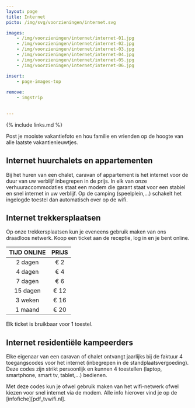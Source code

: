 ```yaml
---
layout: page
title: Internet
picto: /img/svg/voorzieningen/internet.svg

images:
    - /img/voorzieningen/internet/internet-01.jpg
    - /img/voorzieningen/internet/internet-02.jpg
    - /img/voorzieningen/internet/internet-03.jpg
    - /img/voorzieningen/internet/internet-04.jpg
    - /img/voorzieningen/internet/internet-05.jpg
    - /img/voorzieningen/internet/internet-06.jpg

insert:
    - page-images-top
    
remove:
    - imgstrip
    

---
```


{% include links.md %}

Post je mooiste vakantiefoto en hou familie en vrienden op de hoogte van alle laatste vakantienieuwtjes.

## Internet huurchalets en appartementen

Bij het huren van een chalet, caravan of appartement is het internet voor de duur van uw verblijf inbegrepen in de prijs. 
In elk van onze verhuuraccommodaties staat een modem die garant staat voor een stabiel en snel internet in uw verblijf.
Op de camping (speelplein,...) schakelt het ingelogde toestel dan automatisch over op de wifi.

## Internet trekkersplaatsen

Op onze trekkersplaatsen kun je eveneens gebruik maken van ons draadloos netwerk. Koop een ticket aan de receptie, log in en je bent online.

TIJD ONLINE         | PRIJS       | 
:------------------:|:-----------:|
2 dagen             |€ 2                
4 dagen             |€ 4                     
7 dagen             |€ 6        
15 dagen            |€ 12        
3 weken             |€ 16        
1 maand             |€ 20 

Elk ticket is bruikbaar voor 1 toestel.

## Internet residentiële kampeerders

Elke eigenaar van een caravan of chalet ontvangt jaarlijks bij de faktuur 4 toegangscodes voor het internet (inbegrepen in de standplaatsvergoeding). Deze codes zijn strikt persoonlijk en kunnen 4 toestellen (laptop, smartphone, smart tv, tablet,...) bedienen. 

Met deze codes kun je ofwel gebruik maken van het wifi-netwerk ofwel kiezen voor snel internet via de modem. Alle info hierover vind je op de [infofiche][pdf_tvwifi.nl].
